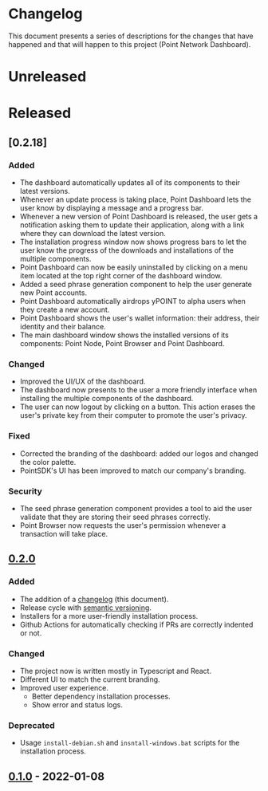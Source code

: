 # Changelog

This document presents a series of descriptions for the changes that
have happened and that will happen to this project (Point Network
Dashboard).

# Unreleased

# Released

## [0.2.18]
### Added
- The dashboard automatically updates all of its components to their latest
    versions.
- Whenever an update process is taking place, Point Dashboard lets the user
    know by displaying a message and a progress bar.
- Whenever a new version of Point Dashboard is released, the user gets a
    notification asking them to update their application, along with a link
    where they can download the latest version.
- The installation progress window now shows progress bars to let the user
    know the progress of the downloads and installations of the multiple
    components.
- Point Dashboard can now be easily uninstalled by clicking on a menu item
    located at the top right corner of the dashboard window.
- Added a seed phrase generation component to help the user generate new Point
    accounts.
- Point Dashboard automatically airdrops yPOINT to alpha users when they
    create a new account.
- Point Dashboard shows the user's wallet information: their address, their
    identity and their balance.
- The main dashboard window shows the installed versions of its components:
    Point Node, Point Browser and Point Dashboard.
### Changed
- Improved the UI/UX of the dashboard.
- The dashboard now presents to the user a more friendly interface when
    installing the multiple components of the dashboard.
- The user can now logout by clicking on a button. This action erases the
    user's private key from their computer to promote the user's privacy.
### Fixed
- Corrected the branding of the dashboard: added our logos and changed the
    color palette.
- PointSDK's UI has been improved to match our company's branding.
### Security
- The seed phrase generation component provides a tool to aid the user
    validate that they are storing their seed phrases correctly.
- Point Browser now requests the user's permission whenever a transaction will
    take place.

## [0.2.0]
### Added
- The addition of a [changelog](https://keepachangelog.com/en/1.0.0/)
  (this document).
- Release cycle with [semantic
  versioning](https://semver.org/spec/v2.0.0.html).
- Installers for a more user-friendly installation process.
- Github Actions for automatically checking if PRs are correctly
  indented or not.
### Changed
- The project now is written mostly in Typescript and React.
- Different UI to match the current branding.
- Improved user experience.
  - Better dependency installation processes.
  - Show error and status logs.
### Deprecated
- Usage `install-debian.sh` and `insntall-windows.bat` scripts for the
  installation process.

## [0.1.0] - 2022-01-08

[0.2.0]: https://github.com/pointnetwork/pointnetwork-dashboard/compare/0.1.0...0.2.0
[0.1.0]: https://github.com/pointnetwork/pointnetwork-dashboard/releases/tag/0.1.0
